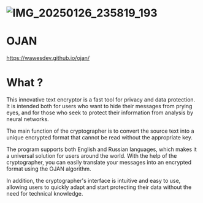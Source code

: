 # ![IMG_20250126_235819_193](https://github.com/user-attachments/assets/feece24f-b003-42be-a601-09eb57fcf47c)
# OJAN 
https://wawesdev.github.io/ojan/
# What ?

This innovative text encryptor is a fast tool for privacy and data protection. It is intended both for users who want to hide their messages from prying eyes, and for those who seek to protect their information from analysis by neural networks. 

The main function of the cryptographer is to convert the source text into a unique encrypted format that cannot be read without the appropriate key. 

The program supports both English and Russian languages, which makes it a universal solution for users around the world. With the help of the cryptographer, you can easily translate your messages into an encrypted format using the OJAN algorithm. 

In addition, the cryptographer's interface is intuitive and easy to use, allowing users to quickly adapt and start protecting their data without the need for technical knowledge.
